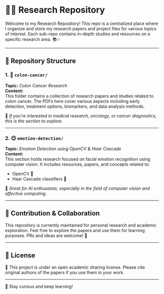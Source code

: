# 🧠📁 Research Repository

Welcome to my Research Repository! This repo is a centralized place where I organize and store my research papers and project files for various topics of interest. Each sub-repo contains in-depth studies and resources on a specific research area. 📚✨

---

## 📂 Repository Structure

### 1. 🧬 `colon-cancer/`

**Topic:** *Colon Cancer Research*  
**Content:**  
This folder contains a collection of research papers and studies related to colon cancer. The PDFs here cover various aspects including early detection, treatment options, biomarkers, and data analysis methods.

📌 *If you're interested in medical research, oncology, or cancer diagnostics, this is the section to explore.*

---

### 2. 😊 `emotion-detection/`

**Topic:** *Emotion Detection using OpenCV & Haar Cascade*  
**Content:**  
This section holds research focused on facial emotion recognition using computer vision. It includes resources, papers, and concepts related to:

- OpenCV 🎥  
- Haar Cascade classifiers 🧠  
<!-- - Real-time emotion recognition 🕵️‍♂️ -> This will implement in future.  -->

📌 *Great for AI enthusiasts, especially in the field of computer vision and affective computing.*

---

## 📑 Contribution & Collaboration

This repository is currently maintained for personal research and academic exploration. Feel free to explore the papers and use them for learning purposes. PRs and ideas are welcome! 🚀

---

## 📝 License

📄 This project is under an open academic sharing license. Please cite original authors of the papers if you use them in your work.

---

🔗 Stay curious and keep learning!